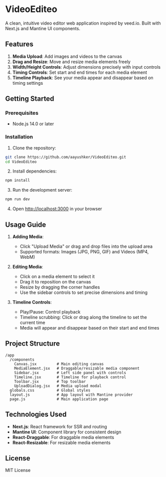 # VideoEditeo

A clean, intuitive video editor web application inspired by veed.io. Built with Next.js and Mantine UI components.

## Features

1. **Media Upload**: Add images and videos to the canvas
2. **Drag and Resize**: Move and resize media elements freely
3. **Width/Height Controls**: Adjust dimensions precisely with input controls
4. **Timing Controls**: Set start and end times for each media element
5. **Timeline Playback**: See your media appear and disappear based on timing settings

## Getting Started

### Prerequisites

- Node.js 14.0 or later

### Installation

1. Clone the repository:
```bash
git clone https://github.com/aayushker/VideoEditeo.git
cd VideoEditeo
```

2. Install dependencies:
```bash
npm install
```

3. Run the development server:
```bash
npm run dev
```

4. Open [http://localhost:3000](http://localhost:3000) in your browser

## Usage Guide

1. **Adding Media**:
   - Click "Upload Media" or drag and drop files into the upload area
   - Supported formats: Images (JPG, PNG, GIF) and Videos (MP4, WebM)

2. **Editing Media**:
   - Click on a media element to select it
   - Drag it to reposition on the canvas
   - Resize by dragging the corner handles
   - Use the sidebar controls to set precise dimensions and timing

3. **Timeline Controls**:
   - Play/Pause: Control playback
   - Timeline scrubbing: Click or drag along the timeline to set the current time
   - Media will appear and disappear based on their start and end times

## Project Structure

```
/app
  /components
    Canvas.jsx         # Main editing canvas
    MediaElement.jsx   # Draggable/resizable media component
    Sidebar.jsx        # Left side panel with controls
    Timeline.jsx       # Timeline for playback control
    Toolbar.jsx        # Top toolbar
    UploadDialog.jsx   # Media upload modal
  globals.css          # Global styles
  layout.js            # App layout with Mantine provider
  page.js              # Main application page
```

## Technologies Used

- **Next.js**: React framework for SSR and routing
- **Mantine UI**: Component library for consistent design
- **React-Draggable**: For draggable media elements
- **React-Resizable**: For resizable media elements

## License

MIT License
